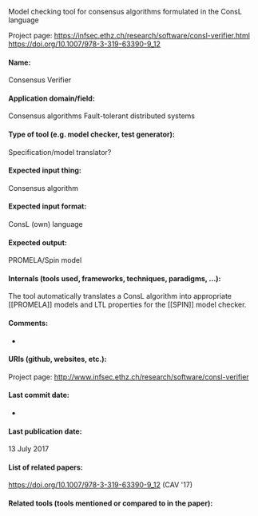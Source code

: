 Model checking tool for consensus algorithms formulated in the ConsL language

Project page: https://infsec.ethz.ch/research/software/consl-verifier.html
https://doi.org/10.1007/978-3-319-63390-9_12

#### Name:
Consensus Verifier

#### Application domain/field:
Consensus algorithms
Fault-tolerant distributed systems

#### Type of tool (e.g. model checker, test generator):
Specification/model translator?

#### Expected input thing:
Consensus algorithm

#### Expected input format:
ConsL (own) language

#### Expected output:
PROMELA/Spin model

#### Internals (tools used, frameworks, techniques, paradigms, ...):
The tool automatically translates a ConsL algorithm into appropriate [[PROMELA]] models and LTL properties for the [[SPIN]] model checker.

#### Comments:
-

#### URIs (github, websites, etc.):
Project page: http://www.infsec.ethz.ch/research/software/consl-verifier

#### Last commit date:
-

#### Last publication date:
13 July 2017

#### List of related papers:
https://doi.org/10.1007/978-3-319-63390-9_12 (CAV '17)

#### Related tools (tools mentioned or compared to in the paper):
